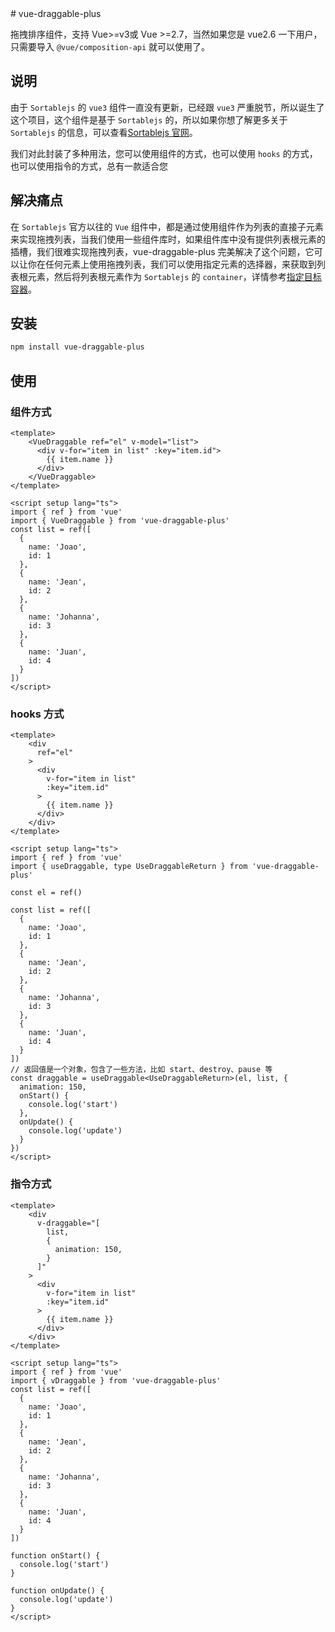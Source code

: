 <center><img src="./docs/public/logo.svg" alt=""></center>
# vue-draggable-plus

拖拽排序组件，支持 Vue>=v3或 Vue >=2.7，当然如果您是 vue2.6 一下用户，只需要导入 `@vue/composition-api` 就可以使用了。

## 说明

由于 `Sortablejs` 的 `vue3` 组件一直没有更新，已经跟 `vue3` 严重脱节，所以诞生了这个项目，这个组件是基于 `Sortablejs` 的，所以如果你想了解更多关于 `Sortablejs` 的信息，可以查看[Sortablejs 官网](https://github.com/SortableJS/Sortable)。

我们对此封装了多种用法，您可以使用组件的方式，也可以使用 `hooks` 的方式，也可以使用指令的方式，总有一款适合您

## 解决痛点

在 `Sortablejs` 官方以往的 `Vue` 组件中，都是通过使用组件作为列表的直接子元素来实现拖拽列表，当我们使用一些组件库时，如果组件库中没有提供列表根元素的插槽，我们很难实现拖拽列表，vue-draggable-plus 完美解决了这个问题，它可以让你在任何元素上使用拖拽列表，我们可以使用指定元素的选择器，来获取到列表根元素，然后将列表根元素作为 `Sortablejs` 的 `container`，详情参考[指定目标容器](/demo/target-container/)。

## 安装

```bash
npm install vue-draggable-plus
```

## 使用

### 组件方式

```vue
<template>
    <VueDraggable ref="el" v-model="list">
      <div v-for="item in list" :key="item.id">
        {{ item.name }}
      </div>
    </VueDraggable>
</template>

<script setup lang="ts">
import { ref } from 'vue'
import { VueDraggable } from 'vue-draggable-plus'
const list = ref([
  {
    name: 'Joao',
    id: 1
  },
  {
    name: 'Jean',
    id: 2
  },
  {
    name: 'Johanna',
    id: 3
  },
  {
    name: 'Juan',
    id: 4
  }
])
</script>
```

### hooks 方式

```vue
<template>
    <div
      ref="el"
    >
      <div
        v-for="item in list"
        :key="item.id"
      >
        {{ item.name }}
      </div>
    </div>
</template>

<script setup lang="ts">
import { ref } from 'vue'
import { useDraggable, type UseDraggableReturn } from 'vue-draggable-plus'

const el = ref()

const list = ref([
  {
    name: 'Joao',
    id: 1
  },
  {
    name: 'Jean',
    id: 2
  },
  {
    name: 'Johanna',
    id: 3
  },
  {
    name: 'Juan',
    id: 4
  }
])
// 返回值是一个对象，包含了一些方法，比如 start、destroy、pause 等
const draggable = useDraggable<UseDraggableReturn>(el, list, {
  animation: 150,
  onStart() {
    console.log('start')
  },
  onUpdate() {
    console.log('update')
  }
})
</script>
```

### 指令方式

```vue
<template>
    <div
      v-draggable="[
        list,
        {
          animation: 150,
        }
      ]"
    >
      <div
        v-for="item in list"
        :key="item.id"
      >
        {{ item.name }}
      </div>
    </div>
</template>

<script setup lang="ts">
import { ref } from 'vue'
import { vDraggable } from 'vue-draggable-plus'
const list = ref([
  {
    name: 'Joao',
    id: 1
  },
  {
    name: 'Jean',
    id: 2
  },
  {
    name: 'Johanna',
    id: 3
  },
  {
    name: 'Juan',
    id: 4
  }
])

function onStart() {
  console.log('start')
}

function onUpdate() {
  console.log('update')
}
</script>
```
